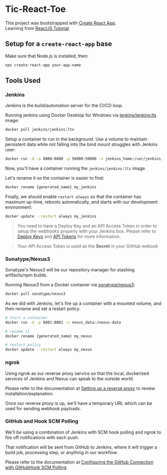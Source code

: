 # Tic-React-Toe
This project was bootstrapped with [Create React App](https://github.com/facebook/create-react-app). 
<br>Learning from [ReactJS Tutorial](https://reactjs.org/tutorial/tutorial.html). 

## Setup for a `create-react-app` base
Make sure that Node.js is installed, then: 

```sh
npx create-react-app your-app-name
```

## Tools Used

### Jenkins
Jenkins is the build/automation server for the CI/CD loop. 

Running jenkins using Docker Desktop for Windows via [jenkins/jenkins:lts](https://hub.docker.com/r/jenkins/jenkins) image:

```sh
docker pull jenkins/jenkins:lts
```

Setup a container to run in the background. Use a volume to maintain persistent data while not falling into the bind mount struggles with Jenkins user: 

```sh
docker run -d -p 8080:8080 -p 50000:50000 -v jenkins_home:/var/jenkins_home jenkins/jenkins:lts
```

Now, you'll have a container running the `jenkins/jenkins:lts` image. 

Let's rename it so the container is easier to find: 

```sh
docker rename {generated_name} my_jenkins
```

Finally, we should enable `restart always` so that the container has maximum up-time, reboots automatically, and starts with our development environment: 

```sh
docker update --restart always my_jenkins
```

> You need to have a Deploy Key and an API Access Token in order to setup the webhooks properly with your Jenkins box. Please refer to [Deploy Keys](https://developer.github.com/v3/guides/managing-deploy-keys/#deploy-keys) and [API Tokens](https://jenkins.io/blog/2018/07/02/new-api-token-system/) for more information. 

> Your API Access Token is used as the **Secret** in your GitHub webook

### Sonatype/Nexus3
Sonatype's Nexus3 will be our repository manager for stashing artifacts/npm builds. 

Running Nexus3 from a Docker container via [sonatype/nexus3](https://hub.docker.com/r/sonatype/nexus3/):

```sh
docker pull sonatype/nexus3
```

As we did with Jenkins, let's fire up a container with a mounted volume, and then rename and set a restart policy: 

```sh
# start a container
docker run -d -p 8081:8081 -v nexus_data:/nexus-data

# rename it
docker rename {generated_name} my_nexus

# restart policy
docker update --restart always my_nexus
```

### ngrok

Using ngrok as our reverse proxy service so that the local, dockerized services of Jenkins and Nexus can speak to the outside world. 

Please refer to the documentation at [Setting up a reverse proxy](https://github.com/tylervanover/jenkins-tutorial/wiki/Configuring-the-GitHub-Connection#setting-up-a-reverse-proxy) to review installation/explanation. 

Once our reverse proxy is up, we'll have a temporary URL which can be used for sending webhook payloads. 

### GitHub and Hook SCM Polling

We'll be using a combination of Jenkins with SCM hook polling and ngrok to fire off notifications with each push. 

That notification will be sent from GitHub to Jenkins, where it will trigger a build job, processing step, or anything in our workflow. 

Please refer to the documentation at [Configuring the GitHub Connection with GitHubHook SCM Polling](https://github.com/tylervanover/jenkins-tutorial/wiki/Configuring-the-GitHub-Connection#configuring-the-github-connection-with-githubhook-scm-polling--). 
